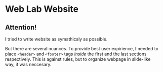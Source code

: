 # Web Lab Website

## Attention!

I tried to write website as symathicaly as possible. 

But there are several nuances. To provide best user expirience, I needed to place ```<header>``` and ```<footer>``` tags *inside* the first and the last sections
respectively. This is against rules, but to organize webpage in slide-like way, it was neccesary.